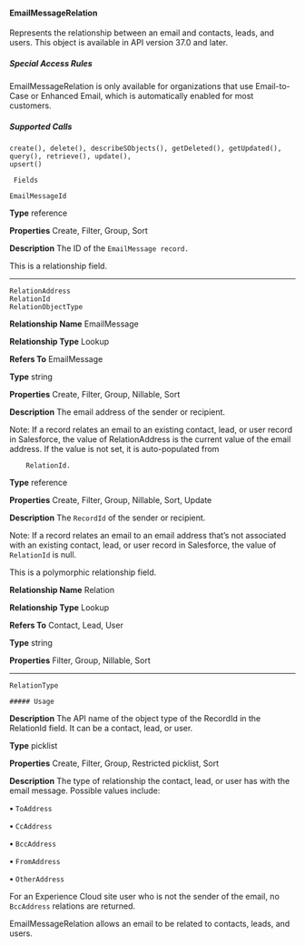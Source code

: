 #### EmailMessageRelation

Represents the relationship between an email and contacts, leads, and users. This object is available in API version 37.0 and later.

##### Special Access Rules

EmailMessageRelation is only available for organizations that use Email-to-Case or Enhanced Email, which is automatically enabled for
most customers.

##### Supported Calls
```
create(), delete(), describeSObjects(), getDeleted(), getUpdated(), query(), retrieve(), update(),
upsert()

 Fields

```
```
EmailMessageId

```

**Type**
reference

**Properties**
Create, Filter, Group, Sort

**Description**
The ID of the `EmailMessage record.`

This is a relationship field.


-----

```
RelationAddress
RelationId
RelationObjectType

```

**Relationship Name**
EmailMessage

**Relationship Type**
Lookup

**Refers To**
EmailMessage

**Type**
string

**Properties**
Create, Filter, Group, Nillable, Sort

**Description**
The email address of the sender or recipient.

Note: If a record relates an email to an existing contact, lead, or user record
in Salesforce, the value of RelationAddress is the current value of
the email address. If the value is not set, it is auto-populated from
```
    RelationId.

```
**Type**
reference

**Properties**
Create, Filter, Group, Nillable, Sort, Update

**Description**
The `RecordId` of the sender or recipient.

Note: If a record relates an email to an email address that’s not associated
with an existing contact, lead, or user record in Salesforce, the value of
`RelationId` is null.

This is a polymorphic relationship field.

**Relationship Name**
Relation

**Relationship Type**
Lookup

**Refers To**
Contact, Lead, User

**Type**
string

**Properties**
Filter, Group, Nillable, Sort


-----

```
RelationType

##### Usage

```

**Description**
The API name of the object type of the RecordId in the RelationId field.
It can be a contact, lead, or user.

**Type**
picklist

**Properties**
Create, Filter, Group, Restricted picklist, Sort

**Description**
The type of relationship the contact, lead, or user has with the email message.
Possible values include:

**•** `ToAddress`

**•** `CcAddress`

**•** `BccAddress`

**•** `FromAddress`

**•** `OtherAddress`

For an Experience Cloud site user who is not the sender of the email, no
`BccAddress` relations are returned.


EmailMessageRelation allows an email to be related to contacts, leads, and users.
